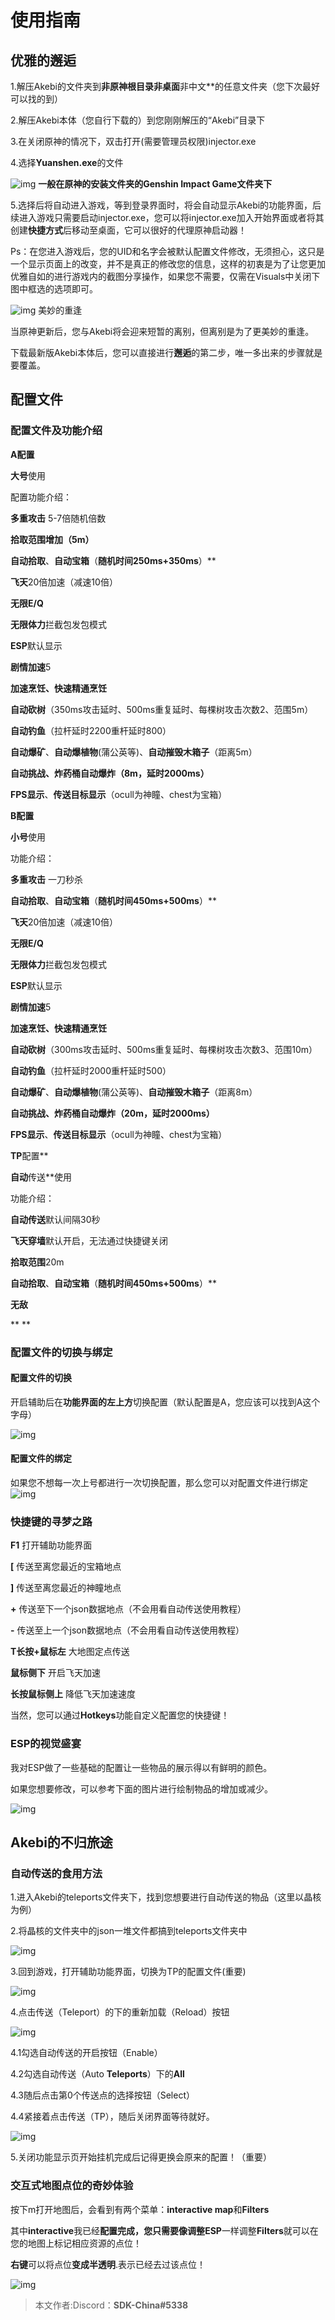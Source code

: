 # 使用指南

## **优雅的邂逅**

1.解压Akebi的文件夹到**非原神根目录非桌面**非中文**的任意文件夹（您下次最好可以找的到）

2.解压Akebi本体（您自行下载的）到您刚刚解压的“Akebi”目录下

3.在关闭原神的情况下，双击打开(需要管理员权限)injector.exe

4.选择**Yuanshen.exe**的文件

![img](./img/guide_img/wps1.jpg)			**一般在原神的安装文件夹的Genshin Impact Game文件夹下**

5.选择后将自动进入游戏，等到登录界面时，将会自动显示Akebi的功能界面，后续进入游戏只需要启动injector.exe，您可以将injector.exe加入开始界面或者将其创建**快捷方式**后移动至桌面，它可以很好的代理原神启动器！

Ps：在您进入游戏后，您的UID和名字会被默认配置文件修改，无须担心，这只是一个显示页面上的改变，并不是真正的修改您的信息，这样的初衷是为了让您更加优雅自如的进行游戏内的截图分享操作，如果您不需要，仅需在Visuals中关闭下图中框选的选项即可。

![img](./img/guide_img/wps2.jpg)
美妙的重逢

当原神更新后，您与Akebi将会迎来短暂的离别，但离别是为了更美妙的重逢。

下载最新版Akebi本体后，您可以直接进行**邂逅**的第二步，唯一多出来的步骤就是要覆盖。

## 配置文件

### **配置文件及功能介绍**

**A配置**

**大号**使用

配置功能介绍：

**多重攻击** 5-7倍随机倍数

**拾取范围增加（**5m**）**

**自动拾取**、**自动宝箱**（**随机时间250ms+350ms**）**

**飞天**20倍加速（减速10倍）

**无限E/Q**

**无限体力**拦截包发包模式

**ESP**默认显示

**剧情加速**5

**加速烹饪、快速精通烹饪**

**自动砍树**（350ms攻击延时、500ms重复延时、每棵树攻击次数2、范围5m）

**自动钓鱼**（拉杆延时2200重杆延时800）

**自动爆矿**、**自动爆植物**(蒲公英等)、**自动摧毁木箱子**（距离5m）

**自动挑战、炸药桶自动爆炸（**8m，延时2000ms**）**

**FPS显示**、**传送目标显示**（ocull为神瞳、chest为宝箱）

**B配置**

**小号**使用

功能介绍：

**多重攻击** 一刀秒杀

**自动拾取**、**自动宝箱**（**随机时间450ms+500ms**）**

**飞天**20倍加速（减速10倍）

**无限E/Q**

**无限体力**拦截包发包模式

**ESP**默认显示

**剧情加速**5

**加速烹饪、快速精通烹饪**

**自动砍树**（300ms攻击延时、500ms重复延时、每棵树攻击次数3、范围10m）

**自动钓鱼**（拉杆延时2000重杆延时500）

**自动爆矿**、**自动爆植物**(蒲公英等)、**自动摧毁木箱子**（距离8m）

**自动挑战、炸药桶自动爆炸（**20m，延时2000ms**）**

**FPS显示**、**传送目标显示**（ocull为神瞳、chest为宝箱）

**TP**配置**

**自动**传送**使用

功能介绍：

**自动传送**默认间隔30秒

**飞天穿墙**默认开启，无法通过快捷键关闭

**拾取范围**20m

**自动拾取**、**自动宝箱**（**随机时间450ms+500ms**）**

**无敌**

**
**

### **配置文件的切换与绑定**

#### 配置文件的切换

开启辅助后在**功能界面的左上方**切换配置（默认配置是A，您应该可以找到A这个字母）

![img](./img/guide_img/wps3.jpg)

#### 配置文件的绑定

如果您不想每一次上号都进行一次切换配置，那么您可以对配置文件进行绑定![img](./img/guide_img/wps4.jpg)

### **快捷键的寻梦之路**

**F1**				打开辅助功能界面

**[**				传送至离您最近的宝箱地点

**]**				传送至离您最近的神瞳地点

**+**				传送至下一个json数据地点（不会用看自动传送使用教程）

**-**				传送至上一个json数据地点（不会用看自动传送使用教程）

**T长按+鼠标左**	大地图定点传送

**鼠标侧下**		开启飞天加速

**长按鼠标侧上**	降低飞天加速速度

当然，您可以通过**Hotkeys**功能自定义配置您的快捷键！

### **ESP的视觉盛宴**

我对ESP做了一些基础的配置让一些物品的展示得以有鲜明的颜色。

如果您想要修改，可以参考下面的图片进行绘制物品的增加或减少。

![img](./img/guide_img/wps5.jpg)

## **Akebi的不归旅途**

### 自动传送的食用方法

1.进入Akebi的teleports文件夹下，找到您想要进行自动传送的物品（这里以晶核为例）

2.将晶核的文件夹中的json一堆文件都搞到teleports文件夹中

![img](./img/guide_img/wps6.jpg)

3.回到游戏，打开辅助功能界面，切换为TP的配置文件(重要)

![img](./img/guide_img/wps7.jpg)

4.点击传送（Teleport）的下的重新加载（Reload）按钮

![img](./img/guide_img/wps8.jpg)

4.1勾选自动传送的开启按钮（Enable）

4.2勾选自动传送（Auto **Teleports**）下的**All**

4.3随后点击第0个传送点的选择按钮（Select）

4.4紧接着点击传送（TP），随后关闭界面等待就好。

![img](./img/guide_img/wps9.jpg)

5.关闭功能显示页开始挂机完成后记得更换会原来的配置！（重要）

### **交互式地图点位的奇妙体验**

按下m打开地图后，会看到有两个菜单：**interactive map**和**Filters**

其中**interactive**我已经**配置完成，**您只需要像调整**ESP**一样调整**Filters**就可以在您的地图上标记相应资源的点位！

**右键**可以将点位**变成半透明**.表示已经去过该点位！

![img](./img/guide_img/wps10.jpg)


> 本文作者:Discord：**SDK-China#5338**
